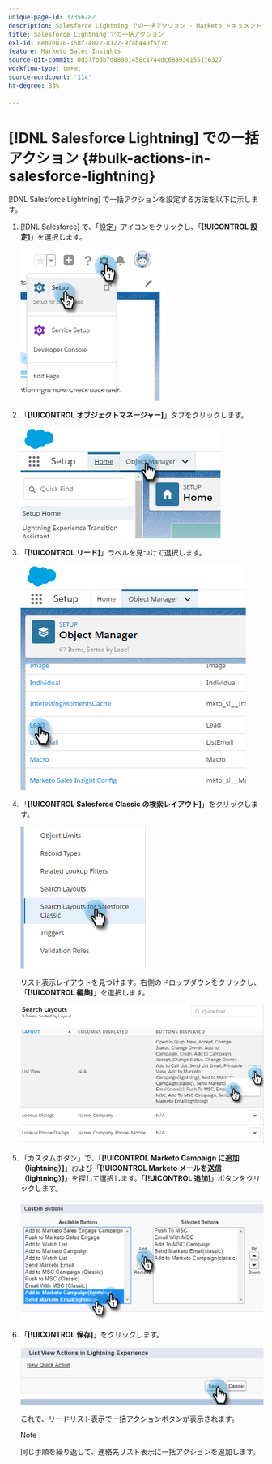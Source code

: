 ```yaml
---
unique-page-id: 37356282
description: Salesforce Lightning での一括アクション - Marketo ドキュメント - 製品ドキュメント
title: Salesforce Lightning での一括アクション
exl-id: 8e07e870-158f-4072-8122-9f4b440f5f7c
feature: Marketo Sales Insights
source-git-commit: 0d37fbdb7d08901458c1744dc68893e155176327
workflow-type: tm+mt
source-wordcount: '114'
ht-degree: 83%

---
```


# [!DNL Salesforce Lightning] での一括アクション {#bulk-actions-in-salesforce-lightning}

[!DNL Salesforce Lightning] で一括アクションを設定する方法を以下に示します。

1. [!DNL Salesforce] で、「設定」アイコンをクリックし、「**[!UICONTROL 設定]**」を選択します。

   ![](assets/bulk-actions-in-salesforce-lightning-1.png)

1. 「**[!UICONTROL オブジェクトマネージャー]**」タブをクリックします。

   ![](assets/bulk-actions-in-salesforce-lightning-2.png)

1. 「**[!UICONTROL リード]**」ラベルを見つけて選択します。

   ![](assets/bulk-actions-in-salesforce-lightning-3.png)

1. 「**[!UICONTROL Salesforce Classic の検索レイアウト]**」をクリックします。

   ![](assets/bulk-actions-in-salesforce-lightning-4.png)

   リスト表示レイアウトを見つけます。右側のドロップダウンをクリックし、「**[!UICONTROL 編集]**」を選択します。

   ![](assets/bulk-actions-in-salesforce-lightning-5.png)

1. 「カスタムボタン」で、「**[!UICONTROL Marketo Campaign に追加（lightning）]**」および「**[!UICONTROL Marketo メールを送信（lightning）]**」を探して選択します。「**[!UICONTROL 追加]**」ボタンをクリックします。

   ![](assets/bulk-actions-in-salesforce-lightning-6.png)

1. 「**[!UICONTROL 保存]**」をクリックします。

   ![](assets/bulk-actions-in-salesforce-lightning-7.png)

   これで、リードリスト表示で一括アクションボタンが表示されます。

   >[!NOTE]
   >
   >同じ手順を繰り返して、連絡先リスト表示に一括アクションを追加します。
